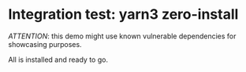# Integration test: yarn3 zero-install

*ATTENTION*: this demo might use known vulnerable dependencies for showcasing purposes.

All is installed and ready to go.
